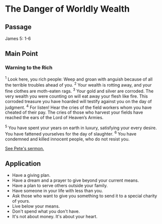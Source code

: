 # The Danger of Worldly Wealth

## Passage

James 5: 1-6

## Main Point

### Warning to the Rich

<sup>1</sup> Look here, you rich people: Weep and groan with anguish because of all the terrible troubles ahead of you. <sup>2</sup> Your wealth is rotting away, and your fine clothes are moth-eaten rags. <sup>3</sup> Your gold and silver are corroded. The very wealth you were counting on will eat away your flesh like fire. This corroded treasure you have hoarded will testify against you on the day of judgment. <sup>4</sup> For listen! Hear the cries of the field workers whom you have cheated of their pay. The cries of those who harvest your fields have reached the ears of the Lord of Heaven’s Armies.

<sup>5</sup> You have spent your years on earth in luxury, satisfying your every desire. You have fattened yourselves for the day of slaughter. <sup>6</sup> You have condemned and killed innocent people, who do not resist you.

[See Pete's sermon.](https://somaeastside.us2.list-manage.com/track/click?u=3af6c4c262af802c2e66f590c&id=e89a6660f8&e=4e984e034b)

## Application

- Have a giving plan.
- Have a dream and a prayer to give beyond your current means.
- Have a plan to serve others outside your family.
- Have someone in your life with less than you.
- Ask those who want to give you something to send it to a special charity of yours.
- Live below your means.
- Don't spend what you don't have.
- It's not about money.  It's about your heart.
